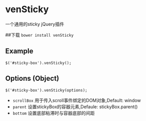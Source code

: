 # venSticky
一个通用的sticky jQuery插件

##下载
`bower install venSticky`

## Example
` $('#sticky-box').venSticky(); `

## Options (Object)
` $('#sticky-box').venSticky(options); `
- `scrollBox` 用于传入scroll事件绑定的DOM对象,Default: window
- `parent` 设置stickyBox的容器元素,Defaule: stickyBox.parent()
- `bottom` 设置底部粘滞时与容器底部的间距